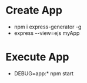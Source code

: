 # Create App
* npm i express-generator -g
* express --view=ejs myApp 

# Execute App
* DEBUG=app:* npm start